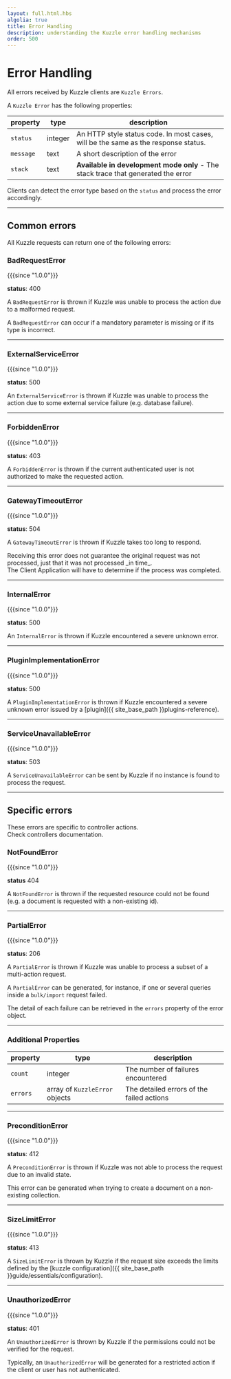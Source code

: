 ```yaml
---
layout: full.html.hbs
algolia: true
title: Error Handling
description: understanding the Kuzzle error handling mechanisms
order: 500
---
```


# Error Handling

All errors received by Kuzzle clients are `Kuzzle Errors`.

A `Kuzzle Error` has the following properties:

| property | type | description |
| -------- | ---- | ----------- |
| `status` | integer | An HTTP style status code. In most cases, will be the same as the response status. |
| `message` | text | A short description of the error |
| `stack` | text | **Available in development mode only** - The stack trace that generated the error |

Clients can detect the error type based on the `status` and process the error accordingly.

---

## Common errors

All Kuzzle requests can return one of the following errors:

### BadRequestError

{{{since "1.0.0"}}}

**status**: 400

A `BadRequestError` is thrown if Kuzzle was unable to process the action due to a malformed request.

A `BadRequestError` can occur if a mandatory parameter is missing or if its type is incorrect.

---

### ExternalServiceError

{{{since "1.0.0"}}}

**status**: 500

An `ExternalServiceError` is thrown if Kuzzle was unable to process the action due to some external service failure (e.g. database failure).

---

### ForbiddenError

{{{since "1.0.0"}}}

**status**: 403

A `ForbiddenError` is thrown if the current authenticated user is not authorized to make the requested action.

---

### GatewayTimeoutError

{{{since "1.0.0"}}}

**status**: 504

A `GatewayTimeoutError` is thrown if Kuzzle takes too long to respond.

<aside class="warning">
Receiving this error does not guarantee the original request was not processed, just that it was not processed _in time_.<br>
The Client Application will have to determine if the process was completed.
</aside>

---

### InternalError

{{{since "1.0.0"}}}

**status**: 500

An `InternalError` is thrown if Kuzzle encountered a severe unknown error.

---

### PluginImplementationError

{{{since "1.0.0"}}}

**status**: 500

A `PluginImplementationError` is thrown if Kuzzle encountered a severe unknown error issued by a [plugin]({{ site_base_path }}plugins-reference).

---

### ServiceUnavailableError

{{{since "1.0.0"}}}

**status**: 503

A `ServiceUnavailableError` can be sent by Kuzzle if no instance is found to process the request.

---

## Specific errors

These errors are specific to controller actions.  
Check controllers documentation.

### NotFoundError

{{{since "1.0.0"}}}

**status** 404

A `NotFoundError` is thrown if the requested resource could not be found (e.g. a document is requested with a non-existing id).

<!---
ParseError: not documented @TODO: remove its current usage by BadRequestError
-->

---

### PartialError

{{{since "1.0.0"}}}

**status**: 206

A `PartialError` is thrown if Kuzzle was unable to process a subset of a multi-action request.

A `PartialError` can be generated, for instance, if one or several queries inside a `bulk/import` request failed.

The detail of each failure can be retrieved in the `errors` property of the error object.

---

### Additional Properties

| property | type | description |
| -------- | ---- | ----------- |
| `count` | integer | The number of failures encountered |
| `errors` |  array of `KuzzleError` objects | The detailed errors of the failed actions |

---

### PreconditionError

{{{since "1.0.0"}}}

**status**: 412

A `PreconditionError` is thrown if Kuzzle was not able to process the request due to an invalid state.

This error can be generated when trying to create a document on a non-existing collection.

---

### SizeLimitError

{{{since "1.0.0"}}}

**status**: 413

A `SizeLimitError` is thrown by Kuzzle if the request size exceeds the limits defined by the [kuzzle configuration]({{ site_base_path }}guide/essentials/configuration).

---

### UnauthorizedError

{{{since "1.0.0"}}}

**status**: 401

An `UnauthorizedError` is thrown by Kuzzle if the permissions could not be verified for the request.

Typically, an `UnauthorizedError` will be generated for a restricted action if the client or user has not authenticated.
